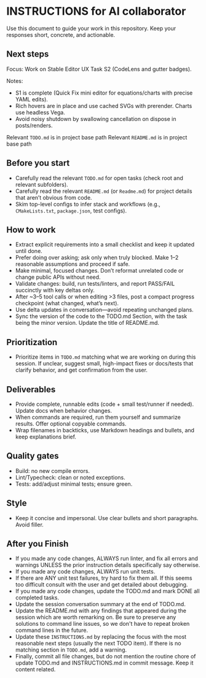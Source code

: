 # INSTRUCTIONS for AI collaborator

Use this document to guide your work in this repository. Keep your responses short, concrete, and actionable.

## Next steps

Focus: Work on Stable Editor UX Task S2 (CodeLens and gutter badges).

Notes:
- S1 is complete (Quick Fix mini editor for equations/charts with precise YAML edits).
- Rich hovers are in place and use cached SVGs with prerender. Charts use headless Vega.
- Avoid noisy shutdown by swallowing cancellation on dispose in posts/renders.

Relevant `TODO.md` is in project base path
Relevant `README.md` is in project base path

## Before you start
- Carefully read the relevant `TODO.md` for open tasks (check root and relevant subfolders).
- Carefully read the relevant `README.md` (or `Readme.md`) for project details that aren’t obvious from code.
- Skim top-level configs to infer stack and workflows (e.g., `CMakeLists.txt`, `package.json`, test configs).

## How to work
- Extract explicit requirements into a small checklist and keep it updated until done.
- Prefer doing over asking; ask only when truly blocked. Make 1–2 reasonable assumptions and proceed if safe.
- Make minimal, focused changes. Don’t reformat unrelated code or change public APIs without need.
- Validate changes: build, run tests/linters, and report PASS/FAIL succinctly with key deltas only.
- After ~3–5 tool calls or when editing >3 files, post a compact progress checkpoint (what changed, what’s next).
- Use delta updates in conversation—avoid repeating unchanged plans.
- Sync the version of the code to the TODO.md Section, with the task being the minor version.  Update the title of README.md.

## Prioritization
- Prioritize items in `TODO.md` matching what we are working on during this session. If unclear, suggest small, high-impact fixes or docs/tests that clarify behavior, and get confirmation from the user. 

## Deliverables
- Provide complete, runnable edits (code + small test/runner if needed). Update docs when behavior changes.
- When commands are required, run them yourself and summarize results. Offer optional copyable commands.
- Wrap filenames in backticks, use Markdown headings and bullets, and keep explanations brief.

## Quality gates
- Build: no new compile errors.
- Lint/Typecheck: clean or noted exceptions.
- Tests: add/adjust minimal tests; ensure green.

## Style
- Keep it concise and impersonal. Use clear bullets and short paragraphs. Avoid filler.

## After you Finish

- If you made any code changes, ALWAYS run linter, and fix all errors and warnings UNLESS the prior instruction details specifically say otherwise.
- If you made any code changes, ALWAYS run unit tests.
- If there are ANY unit test failures, try hard to fix them all. If this seems too difficult consult with the user and get detailed about debugging.
- If you made any code changes, update the TODO.md and mark DONE all completed tasks.
- Update the session conversation summary at the end of TODO.md.
- Update the README.md with any findings that appeared during the session which are worth remarking on.  Be sure to preserve any solutions to command line issues, so we don't have to repeat broken command lines in the future.
- Update these `INSTRUCTIONS.md` by replacing the focus with the most reasonable next steps (usually the next TODO item). If there is no matching section in `TODO.md`, add a warning.
- Finally, commit all file changes, but do not mention the routine chore of update TODO.md and INSTRUCTIONS.md in commit message. Keep it content related.